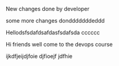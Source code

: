 
New changes done by developer

some more changes dondddddddeddd

Hellodsfsdafdsafdasfsdafsda
cccccc

Hi friends
well come 
to the 
devops course


ijkdfjeijdjfoie
djfioejf
jdfhie

